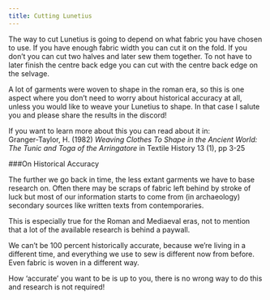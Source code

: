 ```yaml
---
title: Cutting Lunetius
---
```


The way to cut Lunetius is going to depend on what fabric you have chosen to use. If you have enough fabric width you can cut it on the fold. If you don’t you can cut two halves and later sew them together. To not have to later finish the centre back edge you can cut with the centre back edge on the selvage.

A lot of garments were woven to shape in the roman era, so this is one aspect where you don’t need to worry about historical accuracy at all, unless you would like to weave your Lunetius to shape. <Comment by="Zee">In that case I salute you and please share the results in the discord!</Comment>

If you want to learn more about this you can read about it in:  
Granger-Taylor, H. (1982) *Weaving Clothes To Shape in the Ancient World: The Tunic and Toga of the Arringatore* in Textile History 13 (1), pp 3-25

<Note>
 ###On Historical Accuracy

The further we go back in time, the less extant garments we have to base research on. Often there may be scraps of fabric left behind by stroke of luck but most of our information starts to come from (in archaeology) secondary sources like written texts from contemporaries.

This is especially true for the Roman and Mediaeval eras, not to mention that a lot of the available research is behind a paywall.

We can’t be 100 percent historically accurate, because we’re living in a different time, and everything we use to sew is different now from before. Even fabric is woven in a different way.

How ‘accurate’ you want to be is up to you, there is no wrong way to do this and research is not required!
</Note> 
